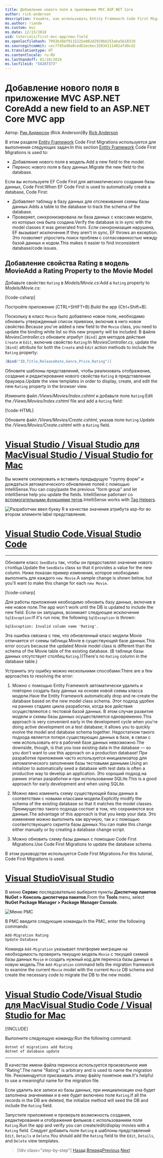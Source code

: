 ```yaml
---
title: Добавление нового поля в приложение MVC ASP.NET Core
author: rick-anderson
description: Узнайте, как использовать Entity Framework Code First Migrations для добавления нового поля к модели и переноса этого изменения в базу данных.
ms.author: riande
ms.custom: mvc
ms.date: 12/13/2018
uid: tutorials/first-mvc-app/new-field
ms.openlocfilehash: 7993b36bf9115225e082d2929bb253aba5b18310
ms.sourcegitcommit: cec77d5ad8a0cedb1ecbec32834111492afd0cd2
ms.translationtype: HT
ms.contentlocale: ru-RU
ms.lasthandoff: 01/10/2019
ms.locfileid: "54207373"
---
```

# <a name="add-a-new-field-to-an-aspnet-core-mvc-app"></a><span data-ttu-id="95cf7-103">Добавление нового поля в приложение MVC ASP.NET Core</span><span class="sxs-lookup"><span data-stu-id="95cf7-103">Add a new field to an ASP.NET Core MVC app</span></span>

<span data-ttu-id="95cf7-104">Автор: [Рик Андерсон](https://twitter.com/RickAndMSFT) (Rick Anderson)</span><span class="sxs-lookup"><span data-stu-id="95cf7-104">By [Rick Anderson](https://twitter.com/RickAndMSFT)</span></span>

<span data-ttu-id="95cf7-105">В этом разделе [Entity Framework](/ef/core/get-started/aspnetcore/new-db) Code First Migrations используется для выполнения следующих задач:</span><span class="sxs-lookup"><span data-stu-id="95cf7-105">In this section [Entity Framework](/ef/core/get-started/aspnetcore/new-db) Code First Migrations is used to:</span></span>

* <span data-ttu-id="95cf7-106">Добавление нового поля в модель.</span><span class="sxs-lookup"><span data-stu-id="95cf7-106">Add a new field to the model.</span></span>
* <span data-ttu-id="95cf7-107">Перенос нового поля в базу данных.</span><span class="sxs-lookup"><span data-stu-id="95cf7-107">Migrate the new field to the database.</span></span>

<span data-ttu-id="95cf7-108">Если вы используете EF Code First для автоматического создания базы данных, Code First:</span><span class="sxs-lookup"><span data-stu-id="95cf7-108">When EF Code First is used to automatically create a database, Code First:</span></span>

* <span data-ttu-id="95cf7-109">Добавляет таблицу в базу данных для отслеживания схемы базы данных.</span><span class="sxs-lookup"><span data-stu-id="95cf7-109">Adds a table to the database to  track the schema of the database.</span></span>
* <span data-ttu-id="95cf7-110">Проверяет, синхронизирована ли база данных с классами модели, из которых она была создана.</span><span class="sxs-lookup"><span data-stu-id="95cf7-110">Verify the database is in sync with the model classes it was generated from.</span></span> <span data-ttu-id="95cf7-111">Если синхронизация нарушена, EF вызывает исключение.</span><span class="sxs-lookup"><span data-stu-id="95cf7-111">If they aren't in sync, EF throws an exception.</span></span> <span data-ttu-id="95cf7-112">Это позволяет упростить поиск проблем с согласованностью между базой данных и кодом.</span><span class="sxs-lookup"><span data-stu-id="95cf7-112">This makes it easier to find inconsistent database/code issues.</span></span>

## <a name="add-a-rating-property-to-the-movie-model"></a><span data-ttu-id="95cf7-113">Добавление свойства Rating в модель Movie</span><span class="sxs-lookup"><span data-stu-id="95cf7-113">Add a Rating Property to the Movie Model</span></span>

<span data-ttu-id="95cf7-114">Добавьте свойство `Rating` в *Models/Movie.cs*:</span><span class="sxs-lookup"><span data-stu-id="95cf7-114">Add a `Rating` property to *Models/Movie.cs*:</span></span>

[!code-csharp[](~/tutorials/first-mvc-app/start-mvc/sample/MvcMovie22/Models/MovieDateRating.cs?highlight=13&name=snippet)]

<span data-ttu-id="95cf7-115">Постройте приложение (CTRL+SHIFT+B).</span><span class="sxs-lookup"><span data-stu-id="95cf7-115">Build the app (Ctrl+Shift+B).</span></span>

<span data-ttu-id="95cf7-116">Поскольку в класс `Movie` было добавлено новое поле, необходимо обновить утвержденный список привязки, включив в него новое свойство.</span><span class="sxs-lookup"><span data-stu-id="95cf7-116">Because you've added a new field to the `Movie` class, you need to update the binding white list so this new property will be included.</span></span> <span data-ttu-id="95cf7-117">В файле *MoviesController.cs* обновите атрибут `[Bind]` для методов действия `Create` и `Edit`, включив свойство `Rating`:</span><span class="sxs-lookup"><span data-stu-id="95cf7-117">In *MoviesController.cs*, update the `[Bind]` attribute for both the `Create` and `Edit` action methods to include the `Rating` property:</span></span>

```csharp
[Bind("ID,Title,ReleaseDate,Genre,Price,Rating")]
   ```

<span data-ttu-id="95cf7-118">Обновите шаблоны представлений, чтобы реализовать отображение, создание и редактирование нового свойства `Rating` в представлении браузера.</span><span class="sxs-lookup"><span data-stu-id="95cf7-118">Update the view templates in order to display, create, and edit the new `Rating` property in the browser view.</span></span>

<span data-ttu-id="95cf7-119">Измените файл */Views/Movies/Index.cshtml* и добавьте поле `Rating`:</span><span class="sxs-lookup"><span data-stu-id="95cf7-119">Edit the */Views/Movies/Index.cshtml* file and add a `Rating` field:</span></span>

[!code-HTML[](~/tutorials/first-mvc-app/start-mvc/sample/MvcMovie22/Views/Movies/IndexGenreRating.cshtml?highlight=16,38&range=24-64)]

<span data-ttu-id="95cf7-120">Обновите файл */Views/Movies/Create.cshtml*, указав поле `Rating`.</span><span class="sxs-lookup"><span data-stu-id="95cf7-120">Update the */Views/Movies/Create.cshtml* with a `Rating` field.</span></span>

<!-- VS -------------------------->
# <a name="visual-studio--visual-studio-for-mactabvisual-studiovisual-studio-mac"></a>[<span data-ttu-id="95cf7-121">Visual Studio / Visual Studio для Mac</span><span class="sxs-lookup"><span data-stu-id="95cf7-121">Visual Studio / Visual Studio for Mac</span></span>](#tab/visual-studio+visual-studio-mac)

<span data-ttu-id="95cf7-122">Вы можете скопировать и вставить предыдущую "группу форм" и дождаться автоматического обновления полей с помощью IntelliSense.</span><span class="sxs-lookup"><span data-stu-id="95cf7-122">You can copy/paste the previous "form group" and let intelliSense help you update the fields.</span></span> <span data-ttu-id="95cf7-123">IntelliSense работает со [вспомогательными функциями тегов](xref:mvc/views/tag-helpers/intro).</span><span class="sxs-lookup"><span data-stu-id="95cf7-123">IntelliSense works with [Tag Helpers](xref:mvc/views/tag-helpers/intro).</span></span>

![Разработчик ввел букву R в качестве значения атрибута asp-for во втором элементе label представления.](new-field/_static/cr.png)

<!-- Code -------------------------->
# <a name="visual-studio-codetabvisual-studio-code"></a>[<span data-ttu-id="95cf7-127">Visual Studio Code.</span><span class="sxs-lookup"><span data-stu-id="95cf7-127">Visual Studio Code</span></span>](#tab/visual-studio-code)
<!-- This tab intentionally left blank. -->
---  
<!-- End of VS tabs -->

<span data-ttu-id="95cf7-128">Обновите класс `SeedData` так, чтобы он предоставлял значение нового столбца.</span><span class="sxs-lookup"><span data-stu-id="95cf7-128">Update the `SeedData` class so that it provides a value for the new column.</span></span> <span data-ttu-id="95cf7-129">Ниже показан пример изменения, которое необходимо выполнить для каждого `new Movie`.</span><span class="sxs-lookup"><span data-stu-id="95cf7-129">A sample change is shown below, but you'll want to make this change for each `new Movie`.</span></span>

[!code-csharp[](start-mvc/sample/MvcMovie/Models/SeedDataRating.cs?name=snippet1&highlight=6)]

<span data-ttu-id="95cf7-130">Для работы приложения необходимо обновить базу данных, включив в нее новое поле.</span><span class="sxs-lookup"><span data-stu-id="95cf7-130">The app won't work until the DB is updated to include the new field.</span></span> <span data-ttu-id="95cf7-131">Если он запущена, возникает следующее исключение `SqlException`:</span><span class="sxs-lookup"><span data-stu-id="95cf7-131">If it's run now, the following `SqlException` is thrown:</span></span>

`SqlException: Invalid column name 'Rating'.`

<span data-ttu-id="95cf7-132">Эта ошибка связана с тем, что обновленный класс модели Movie отличается от схемы таблицы Movie в существующей базе данных.</span><span class="sxs-lookup"><span data-stu-id="95cf7-132">This error occurs because the updated Movie model class is different than the schema of the Movie table of the existing database.</span></span> <span data-ttu-id="95cf7-133">(В таблице базы данных отсутствует столбец `Rating`.)</span><span class="sxs-lookup"><span data-stu-id="95cf7-133">(There's no `Rating` column in the database table.)</span></span>

<span data-ttu-id="95cf7-134">Устранить эту ошибку можно несколькими способами:</span><span class="sxs-lookup"><span data-stu-id="95cf7-134">There are a few approaches to resolving the error:</span></span>

1. <span data-ttu-id="95cf7-135">Можно с помощью Entity Framework автоматически удалить и повторно создать базу данных на основе новой схемы класса модели.</span><span class="sxs-lookup"><span data-stu-id="95cf7-135">Have the Entity Framework automatically drop and re-create the database based on the new model class schema.</span></span> <span data-ttu-id="95cf7-136">Этот подход удобен на ранних стадиях цикла разработки, когда все действия осуществляются с тестовой базой данных. В этом случае развитие модели и схемы базы данных осуществляется одновременно.</span><span class="sxs-lookup"><span data-stu-id="95cf7-136">This approach is very convenient early in the development cycle when you're doing active development on a test database; it allows you to quickly evolve the model and database schema together.</span></span> <span data-ttu-id="95cf7-137">Недостатком такого подхода является потеря существующих данных в базе, в связи с чем использовать его в рабочей базе данных невозможно.</span><span class="sxs-lookup"><span data-stu-id="95cf7-137">The downside, though, is that you lose existing data in the database — so you don't want to use this approach on a production database!</span></span> <span data-ttu-id="95cf7-138">При разработке приложения часто используется инициализатор для автоматического заполнения базы тестовыми данными.</span><span class="sxs-lookup"><span data-stu-id="95cf7-138">Using an initializer to automatically seed a database with test data is often a productive way to develop an application.</span></span> <span data-ttu-id="95cf7-139">Это хороший подход на ранних этапах разработки и при использовании SQLite.</span><span class="sxs-lookup"><span data-stu-id="95cf7-139">This is a good approach for early development and when using SQLite.</span></span>

2. <span data-ttu-id="95cf7-140">Можно явно изменить схему существующей базы данных в соответствии с новыми классами модели.</span><span class="sxs-lookup"><span data-stu-id="95cf7-140">Explicitly modify the schema of the existing database so that it matches the model classes.</span></span> <span data-ttu-id="95cf7-141">Преимущество такого подхода состоит в том, что сохраняются все данные.</span><span class="sxs-lookup"><span data-stu-id="95cf7-141">The advantage of this approach is that you keep your data.</span></span> <span data-ttu-id="95cf7-142">Это изменение можно выполнить как вручную, так и с помощью соответствующего скрипта базы данных.</span><span class="sxs-lookup"><span data-stu-id="95cf7-142">You can make this change either manually or by creating a database change script.</span></span>

3. <span data-ttu-id="95cf7-143">Можно обновить схему базы данных с помощью Code First Migrations.</span><span class="sxs-lookup"><span data-stu-id="95cf7-143">Use Code First Migrations to update the database schema.</span></span>

<span data-ttu-id="95cf7-144">В этом руководстве используется Code First Migrations.</span><span class="sxs-lookup"><span data-stu-id="95cf7-144">For this tutorial, Code First Migrations is used.</span></span>

<!-- VS -------------------------->
# <a name="visual-studiotabvisual-studio"></a>[<span data-ttu-id="95cf7-145">Visual Studio</span><span class="sxs-lookup"><span data-stu-id="95cf7-145">Visual Studio</span></span>](#tab/visual-studio)

<span data-ttu-id="95cf7-146">В меню **Сервис** последовательно выберите пункты **Диспетчер пакетов NuGet > Консоль диспетчера пакетов**.</span><span class="sxs-lookup"><span data-stu-id="95cf7-146">From the **Tools** menu, select **NuGet Package Manager > Package Manager Console**.</span></span>

  ![Меню PMC](adding-model/_static/pmc.png)

<span data-ttu-id="95cf7-148">В PMC введите следующие команды:</span><span class="sxs-lookup"><span data-stu-id="95cf7-148">In the PMC, enter the following commands:</span></span>

```powershell
Add-Migration Rating
Update-Database
```

<span data-ttu-id="95cf7-149">Команда `Add-Migration` указывает платформе миграции на необходимость проверить текущую модель `Movie` с текущей схемой базы данных `Movie` и создать нужный код для переноса базы данных в новую модель.</span><span class="sxs-lookup"><span data-stu-id="95cf7-149">The `Add-Migration` command tells the migration framework to examine the current `Movie` model with the current `Movie` DB schema and create the necessary code to migrate the DB to the new model.</span></span>

# <a name="visual-studio-code--visual-studio-for-mactabvisual-studio-codevisual-studio-mac"></a>[<span data-ttu-id="95cf7-150">Visual Studio Code/Visual Studio для Mac</span><span class="sxs-lookup"><span data-stu-id="95cf7-150">Visual Studio Code / Visual Studio for Mac</span></span>](#tab/visual-studio-code+visual-studio-mac)

[!INCLUDE[](~/includes/RP-mvc-shared/sqlite-warn.md)]

<span data-ttu-id="95cf7-151">Выполните следующую команду:</span><span class="sxs-lookup"><span data-stu-id="95cf7-151">Run the following command:</span></span>

```cli
dotnet ef migrations add Rating
dotnet ef database update
```

---  
<!-- End of VS tabs -->

<span data-ttu-id="95cf7-152">В качестве имени файла переноса используется произвольное имя "Rating".</span><span class="sxs-lookup"><span data-stu-id="95cf7-152">The name "Rating" is arbitrary and is used to name the migration file.</span></span> <span data-ttu-id="95cf7-153">Рекомендуется присваивать этому файлу понятное имя.</span><span class="sxs-lookup"><span data-stu-id="95cf7-153">It's helpful to use a meaningful name for the migration file.</span></span>

<span data-ttu-id="95cf7-154">Если удалить все записи из базы данных, при инициализации она будет заполнена значениями и в нее будет включено поле `Rating`.</span><span class="sxs-lookup"><span data-stu-id="95cf7-154">If all the records in the DB are deleted, the initialize method will seed the DB and include the `Rating` field.</span></span>

<span data-ttu-id="95cf7-155">Запустите приложение и проверьте возможность создания, редактирования и отображения фильмов с использованием поля `Rating`.</span><span class="sxs-lookup"><span data-stu-id="95cf7-155">Run the app and verify you can create/edit/display movies with a `Rating` field.</span></span> <span data-ttu-id="95cf7-156">Следует добавить поле `Rating` в шаблоны представлений `Edit`, `Details` и `Delete`.</span><span class="sxs-lookup"><span data-stu-id="95cf7-156">You should add the `Rating` field to the `Edit`, `Details`, and `Delete` view templates.</span></span>

> [!div class="step-by-step"]
> <span data-ttu-id="95cf7-157">[Назад](search.md)
> [Вперед](validation.md)</span><span class="sxs-lookup"><span data-stu-id="95cf7-157">[Previous](search.md)
[Next](validation.md)</span></span>  
